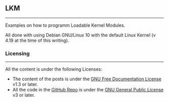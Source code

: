 ## LKM
---
Examples on how to programm Loadable Kernel Modules.

All done with using Debian GNU/Linux 10 with the default Linux Kernel (v 4.19 at the time of this writing).

### Licensing
---
All the content is under the following Licenses:
- The content of the posts is under the [GNU Free Documentation License](https://www.gnu.org/licenses/fdl-1.3.html) v1.3 or later.
- All the code in the [GitHub Repo](https://github.com/galminyana/SLAE64/) is under the [GNU General Public License](https://www.gnu.org/licenses/gpl-3.0.html) v3 or later.
